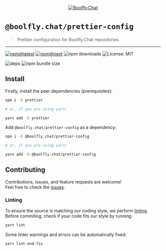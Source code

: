 <!--header-->

<p align="center">
  <a href="https://subscription.boolfly.com/" title="Boolfly.Chat">
    <img src="https://github.com/boolfly/Boolfly.Chat.Artwork/raw/master/Logos/2020/png/logo-horizontal-red.png" alt="Boolfly.Chat" />
  </a>
</p>

# `@boolfly.chat/prettier-config`

> Prettier configuration for Boolfly.Chat repositories

---

[![npm@latest](https://img.shields.io/npm/v/@boolfly.chat/prettier-config/latest?style=flat-square)](https://www.npmjs.com/package/@boolfly.chat/prettier-config/v/latest) [![npm@next](https://img.shields.io/npm/v/@boolfly.chat/prettier-config/next?style=flat-square)](https://www.npmjs.com/package/@boolfly.chat/prettier-config/v/next) ![npm downloads](https://img.shields.io/npm/dw/@boolfly.chat/prettier-config?style=flat-square) ![License: MIT](https://img.shields.io/npm/l/@boolfly.chat/prettier-config?style=flat-square)

![deps](https://img.shields.io/librariesio/release/npm/@boolfly.chat/prettier-config?style=flat-square) ![npm bundle size](https://img.shields.io/bundlephobia/min/@boolfly.chat/prettier-config?style=flat-square)

<!--/header-->

## Install

<!--install(dev)-->

Firstly, install the peer dependencies (prerequisites):

```sh
npm i -D prettier

# or, if you are using yarn:

yarn add -D prettier
```

Add `@boolfly.chat/prettier-config` as a dependency:

```sh
npm i -D @boolfly.chat/prettier-config

# or, if you are using yarn:

yarn add -D @boolfly.chat/prettier-config
```

<!--/install(dev)-->

## Contributing

<!--contributing(msg)-->

Contributions, issues, and feature requests are welcome!<br />
Feel free to check the [issues](https://github.com/boolfly/fuselage/issues).

<!--/contributing(msg)-->

### Linting

To ensure the source is matching our coding style, we perform [linting](<https://en.wikipedia.org/wiki/Lint_(software)>).
Before commiting, check if your code fits our style by running:

<!--yarn(lint)-->

```sh
yarn lint
```

<!--/yarn(lint)-->

Some linter warnings and errors can be automatically fixed:

<!--yarn(lint-and-fix)-->

```sh
yarn lint-and-fix
```

<!--/yarn(lint-and-fix)-->
